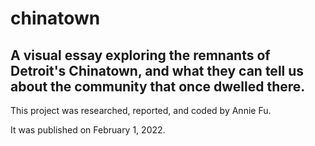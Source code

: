 # chinatown

## A visual essay exploring the remnants of Detroit's Chinatown, and what they can tell us about the community that once dwelled there.

This project was researched, reported, and coded by Annie Fu.

It was published on February 1, 2022.
